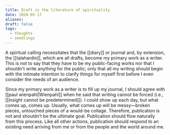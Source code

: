 ```yaml
---
title: Draft is the literature of spirituality
date: 2024-05-17
aliases: 
draft: false
tags:
  - thoughts
  - seedlings
---
```

A spiritual calling necessitates that the [[diary]] or journal and, by extension, the [[talahardin]], which are all drafts, become my primary work as a writer. This is not to say that they have to be my public-facing works nor that I shouldn't write anything for the public; only that all my writing should begin with the intimate intention to clarify things for myself first before I even consider the needs of an audience.

Since my primary work as a writer is to fill up my journal, I should agree with [[paul wienpahl|Wienpahl]] when he said that writing cannot be forced (i.e., [[insight cannot be predetermined]]). I could show up each day, but what comes up, comes up. Usually, what comes up will be messy—broken pieces, untouched pieces of a would-be collage. Therefore, publication is not and shouldn't be the ultimate goal. Publication should flow naturally from this process. Like all other actions, publication should respond to an existing need arriving from me or from the people and the world around me.